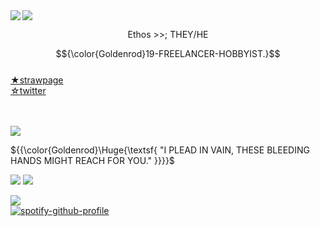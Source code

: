 <img src="https://64.media.tumblr.com/6fb735097645554bb69d921faaf81711/2d5605a74f245e52-c6/s2048x3072/1d563527fbbad59aa0c2a7e87b8f1fa9d421fbb4.pnj"/>

<img src="https://i.pinimg.com/originals/8e/45/f5/8e45f5693e994c1616d74a1ef026cb8d.gif" align="left"/>
<p align="center">
Ethos >>; THEY/HE
<p align="center">

$${\color{Goldenrod}19-FREELANCER-HOBBYIST.}$$
<br/>
[★strawpage](https://ethiily.straw.page) <br/>
[☆twitter](https://x.com/ethiily) <br/>


<br clear="left"/>
 <br />

<img src="https://64.media.tumblr.com/807f06a7a110957a323ca70cde23cc2f/61fcf01ec6f55cb7-18/s1280x1920/2bf62db9d799bb41fc5eeb9ea8744e3dcaf3c2a4.pnj"/>

${{\color{Goldenrod}\Huge{\textsf{ "I PLEAD IN VAIN, THESE BLEEDING HANDS MIGHT REACH FOR YOU." \}}}}\$

<img src="https://file.garden/ZtQT07PCZ1cAh83z/eadsad.jpg"/>

<img src="https://64.media.tumblr.com/dce9006085108da9b3077073031b4253/61fcf01ec6f55cb7-6c/s1280x1920/37f032a3d4804a8fee5a369e4c44d9e899d96357.pnj"/>

![](https://komarev.com/ghpvc/?username=Ethiily&color=yellow&style=for-the-badge)
<br clear="left"/>
[![spotify-github-profile](https://spotify-github-profile.kittinanx.com/api/view?uid=6z68c5h5e1swo9dld5kmka3b3&cover_image=true&theme=default&show_offline=false&background_color=121212&interchange=false&bar_color=a00d0d)](https://github.com/kittinan/spotify-github-profile)
